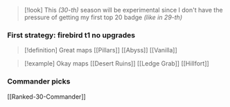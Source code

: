 >[!look]
>This *(30-th)* season will be experimental since I don't have the pressure of getting my first top 20 badge *(like in 29-th)*

### First strategy: firebird t1 no upgrades
>[!definition] Great maps
[[Pillars]]
[[Abyss]]
[[Vanilla]]

>[!example] Okay maps
[[Desert Ruins]]
[[Ledge Grab]]
[[Hillfort]]
### Commander picks
[[Ranked-30-Commander]]